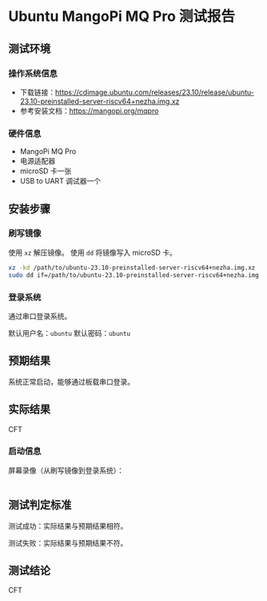 # Ubuntu MangoPi MQ Pro 测试报告

## 测试环境

### 操作系统信息

- 下载链接：https://cdimage.ubuntu.com/releases/23.10/release/ubuntu-23.10-preinstalled-server-riscv64+nezha.img.xz
- 参考安装文档：https://mangopi.org/mqpro

### 硬件信息

- MangoPi MQ Pro
- 电源适配器
- microSD 卡一张
- USB to UART 调试器一个

## 安装步骤

### 刷写镜像

使用 `xz` 解压镜像。
使用 `dd` 将镜像写入 microSD 卡。

```bash
xz -kd /path/to/ubuntu-23.10-preinstalled-server-riscv64+nezha.img.xz
sudo dd if=/path/to/ubuntu-23.10-preinstalled-server-riscv64+nezha.img  of=/dev/your_device bs=1M status=progress
```

### 登录系统

通过串口登录系统。

默认用户名：`ubuntu`
默认密码：`ubuntu`

## 预期结果

系统正常启动，能够通过板载串口登录。

## 实际结果

CFT

### 启动信息

屏幕录像（从刷写镜像到登录系统）：

```log
```

## 测试判定标准

测试成功：实际结果与预期结果相符。

测试失败：实际结果与预期结果不符。

## 测试结论

CFT